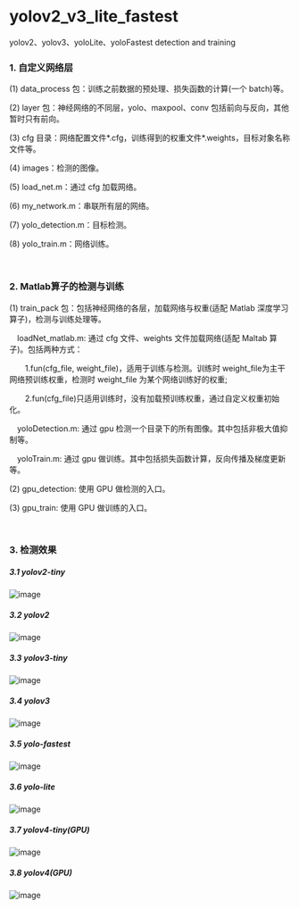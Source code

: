 # yolov2_v3_lite_fastest
yolov2、yolov3、yoloLite、yoloFastest detection and training


### 1. 自定义网络层
<p>(1) data_process 包：训练之前数据的预处理、损失函数的计算(一个 batch)等。<p>
<p>(2) layer 包：神经网络的不同层，yolo、maxpool、conv 包括前向与反向，其他暂时只有前向。<p>  
<p>(3) cfg 目录：网络配置文件*.cfg，训练得到的权重文件*.weights，目标对象名称文件等。<p>  
<p>(4) images：检测的图像。 <p> 
<p>(5) load_net.m：通过 cfg 加载网络。  <p>
<p>(6) my_network.m：串联所有层的网络。 <p> 
<p>(7) yolo_detection.m：目标检测。  <p>
<p>(8) yolo_train.m：网络训练。<p>
<br/>

### 2. Matlab算子的检测与训练
<p>(1) train_pack 包：包括神经网络的各层，加载网络与权重(适配 Matlab 深度学习算子)，检测与训练处理等。<p>  
 <p>&emsp;loadNet_matlab.m: 通过 cfg 文件、weights 文件加载网络(适配 Maltab 算子)。包括两种方式：<p> 
 <p>&emsp;&emsp;1.fun(cfg_file, weight_file)，适用于训练与检测。训练时 weight_file为主干网络预训练权重，检测时 weight_file 为某个网络训练好的权重;<p>
 <p>&emsp;&emsp;2.fun(cfg_file)只适用训练时，没有加载预训练权重，通过自定义权重初始化。<p>
 <p>&emsp;yoloDetection.m: 通过 gpu 检测一个目录下的所有图像。其中包括非极大值抑制等。<p>  
 <p>&emsp;yoloTrain.m: 通过 gpu 做训练。其中包括损失函数计算，反向传播及梯度更新等。<p>
<p>(2) gpu_detection: 使用 GPU 做检测的入口。<p>
<p>(3) gpu_train: 使用 GPU 做训练的入口。<p>
<br/>

### 3. 检测效果
##### 3.1  yolov2-tiny
![image](https://user-images.githubusercontent.com/27056069/236856236-3b11f02c-9a66-4d6c-b27f-997320487244.png)
##### 3.2 yolov2
![image](https://user-images.githubusercontent.com/27056069/236857671-ace72de7-e308-4d28-a72c-4c9adf50e657.png)
##### 3.3 yolov3-tiny
![image](https://user-images.githubusercontent.com/27056069/236858238-10f2c13b-7bb7-4e65-834e-e73a5b962669.png)
##### 3.4 yolov3
![image](https://user-images.githubusercontent.com/27056069/236858469-b777d3c8-1151-4a67-bd0c-134a7178ec26.png)
##### 3.5 yolo-fastest
![image](https://user-images.githubusercontent.com/27056069/236858678-efafecb2-656a-4b60-b684-3320a92b830d.png)
##### 3.6 yolo-lite
![image](https://user-images.githubusercontent.com/27056069/236858898-0e4d3311-11ce-4487-91ea-48ecaf2fccd1.png)
##### 3.7 yolov4-tiny(GPU)
![image](https://user-images.githubusercontent.com/27056069/236859144-d12cc162-3aac-4fbd-81c9-ff882cd425ea.png)
##### 3.8 yolov4(GPU)
![image](https://user-images.githubusercontent.com/27056069/236859259-9c87d381-b38d-4e28-a508-c2990dd04d02.png)
